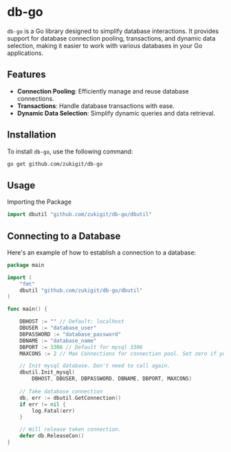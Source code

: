 # db-go

`db-go` is a Go library designed to simplify database interactions. It provides support for database connection pooling, transactions, and dynamic data selection, making it easier to work with various databases in your Go applications.

## Features

- **Connection Pooling**: Efficiently manage and reuse database connections.
- **Transactions**: Handle database transactions with ease.
- **Dynamic Data Selection**: Simplify dynamic queries and data retrieval.

## Installation

To install `db-go`, use the following command:

```bash
go get github.com/zukigit/db-go
```

## Usage

Importing the Package

```go
import dbutil "github.com/zukigit/db-go/dbutil"
```

## Connecting to a Database

Here's an example of how to establish a connection to a database:

```go
package main

import (
    "fmt"
    dbutil "github.com/zukigit/db-go/dbutil"
)

func main() {

    DBHOST := "" // Default: localhost
    DBUSER := "database_user"
    DBPASSWORD := "database_password"
    DBNAME := "database_name"
    DBPORT := 3306 // Default for mysql 3306
    MAXCONS := 2 // Max Connections for connection pool. Set zero if you dun wanna use it

    // Init mysql database. Don't need to call again.
    dbutil.Init_mysql(
        DBHOST, DBUSER, DBPASSWORD, DBNAME, DBPORT, MAXCONS)
    
    // Take database connection
    db, err := dbutil.GetConnection()
    if err != nil {
        log.Fatal(err)
    }

    // Will release taken connection.
    defer db.ReleaseCon()
}
```